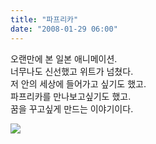 ```yaml
---
title: "파프리카"
date: "2008-01-29 06:00"
---
```


오랜만에 본 일본 애니메이션.  
너무나도 신선했고 위트가 넘쳤다.  
저 안의 세상에 들어가고 싶기도 했고.  
파프리카를 만나보고싶기도 했고.  
꿈을 꾸고싶게 만드는 이야기이다.  
  
![](http://pds9.egloos.com/pds/200801/28/35/e0027635_479ce7409742e.jpg)
